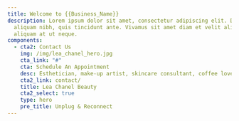 ```yaml
---
title: Welcome to {{Business_Name}}
description: Lorem ipsum dolor sit amet, consectetur adipiscing elit. Duis at
  aliquam nibh, quis tincidunt ante. Vivamus sit amet diam et velit aliquam
  aliquam at ut neque.
components:
  - cta2: Contact Us
    img: /img/lea_chanel_hero.jpg
    cta_link: "#"
    cta: Schedule An Appointment
    desc: Esthetician, make-up artist, skincare consultant, coffee lover
    cta2_link: contact/
    title: Lea Chanel Beauty
    cta2_select: true
    type: hero
    pre_title: Unplug & Reconnect
---
```

